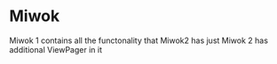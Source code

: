 # Miwok
Miwok 1 contains all the functonality that Miwok2 has just Miwok 2 has additional ViewPager in it

